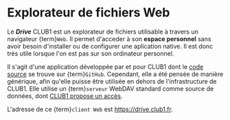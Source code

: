 Explorateur de fichiers Web
===========================

Le _**Drive**_ CLUB1 est un explorateur de fichiers utilisable à travers un navigateur {term}`Web`.
Il permet d'acceder à son **espace personnel** sans avoir besoin d'installer ou de configurer une aplication native.
Il est donc très utile lorsque l'on est pas sur son ordinateur personnel.

Il s'agit d'une application développée par et pour CLUB1
dont le [code source](https://github.com/club-1/webdav-drive) se trouve sur {term}`GitHub`.
Cependant, elle a été pensée de manière générique, afin qu'elle puisse être utilisée en dehors de l'infrastructure de CLUB1.
Elle utilise un {term}`serveur` WebDAV standard comme source de données,
dont [CLUB1 propose un accès](webdav.md).

L'adresse de ce {term}`client Web` est <https://drive.club1.fr>.
